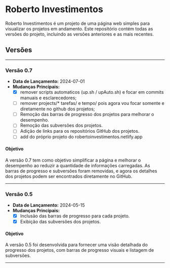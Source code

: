 # Roberto Investimentos

Roberto Investimentos é um projeto de uma página web simples para visualizar os projetos em andamento. Este repositório contém todas as versões do projeto, incluindo as versões anteriores e as mais recentes.

## Versões
_______

### Versão 0.7
- **Data de Lançamento:** 2024-07-01
- **Mudanças Principais:**
  - [x] remover scripts automaticos (up.sh / upAuto.sh) e focar em commits manuais e esclarecedores;
  - [ ] remover projects/* tarefas/ e tempo/ pois agora vou focar somente e diretamente no github dos projetos;
  - [ ] Remoção das barras de progresso dos projetos para melhorar o desempenho.
  - [ ] Remoção das subversões dos projetos.
  - [ ] Adição de links para os repositórios GitHub dos projetos.
  - [ ] add do próprio projeto do robertoinvestimentos.netlify.app
  
#### Objetivo
A versão 0.7 tem como objetivo simplificar a página e melhorar o desempenho ao reduzir a quantidade de informações carregadas. As barras de progresso e subversões foram removidas, e agora os detalhes dos projetos podem ser encontrados diretamente no GitHub.

___

### Versão 0.5
- **Data de Lançamento:** 2024-05-15
- **Mudanças Principais:**
  - [x] Inclusão das barras de progresso para cada projeto.
  - [x] Exibição das subversões dos projetos.

#### Objetivo
A versão 0.5 foi desenvolvida para fornecer uma visão detalhada do progresso dos projetos, com barras de progresso visuais e listagem de subversões.

___
